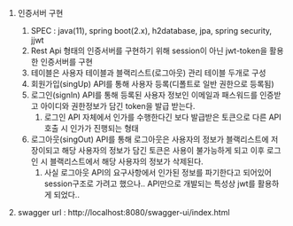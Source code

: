 1. 인증서버 구현
   1. SPEC : java(11), spring boot(2.x), h2database, jpa, spring security, jjwt 
   2. Rest Api 형태의 인증서버를 구현하기 위해 session이 아닌 jwt-token을 활용한 인증서버를 구현
   3. 테이블은 사용자 테이블과 블랙리스트(로그아웃) 관리 테이블 두개로 구성
   4. 회원가입(singUp) API를 통해 사용자 등록(디폴트로 일반 권한으로 등록됨)
   5. 로그인(signIn) API를 통해 등록된 사용자 정보인 이메일과 패스워드를 인증받고 아이디와 권한정보가 담긴 token을 발급 받는다.
      1. 로그인 API 자체에서 인가를 수행한다긴 보다 발급받은 토큰으로 다른 API 호출 시 인가가 진행되는 형태
   6. 로그아웃(singOut) API를 통해 로그아웃은 사용자의 정보가 블랙리스트에 저장이되고 해당 사용자의 정보가 담긴 토큰은 사용이 불가능하게 되고 이후 로그인 시 블랙리스트에서 해당 사용자의 정보가 삭제된다. 
      1. 사실 로그아웃 API의 요구사항에서 인가된 정보를 파기한다고 되어있어 session구조로 가려고 했으나.. API만으로 개발되는 특성상 jwt를 활용하게 되었다..
 
2. swagger url : http://localhost:8080/swagger-ui/index.html